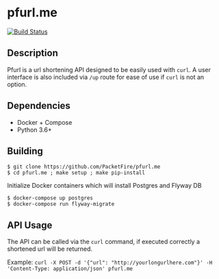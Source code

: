 # pfurl.me

[![Build Status](https://travis-ci.org/PacketFire/pfurl.me.svg?branch=master)](https://travis-ci.org/PacketFire/pfurl.me)

## Description
Pfurl is a url shortening API designed to be easily used with ``curl``. A user interface is also included via ``/up`` route for ease of use if ``curl`` is not an option.

## Dependencies
* Docker + Compose
* Python 3.6+

## Building
```shell
$ git clone https://github.com/PacketFire/pfurl.me
$ cd pfurl.me ; make setup ; make pip-install
```

Initialize Docker containers which will install Postgres and Flyway DB
```shell
$ docker-compose up postgres
$ docker-compose run flyway-migrate
```

## API Usage
The API can be called via the ``curl`` command, if executed correctly a shortened url will be returned.

Example: ``curl -X POST -d '{"url": "http://yourlongurlhere.com"}' -H 'Content-Type: application/json' pfurl.me``
